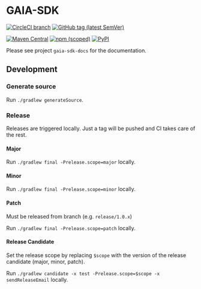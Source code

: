 # GAIA-SDK

[![CircleCI branch](https://img.shields.io/circleci/project/github/leftshiftone/gaia-sdk/master.svg?style=flat-square)](https://circleci.com/gh/leftshiftone/gaia-sdk)
[![GitHub tag (latest SemVer)](https://img.shields.io/github/tag/leftshiftone/gaia-sdk.svg?style=flat-square)](https://github.com/leftshiftone/gaia-sdk/tags)

[![Maven Central](https://img.shields.io/maven-central/v/one.leftshift.gaia-sdk/gaia-sdk?style=flat-square)](https://mvnrepository.com/artifact/one.leftshift.gaia-sdk/gaia-sdk)
[![npm (scoped)](https://img.shields.io/npm/v/@leftshiftone/gaia-sdk?style=flat-square)](https://www.npmjs.com/package/@leftshiftone/gaia-sdk)
[![PyPI](https://img.shields.io/pypi/v/gaia-sdk?style=flat-square)](https://pypi.org/project/gaia-sdk/)


Please see project `gaia-sdk-docs` for the documentation.


## Development

### Generate source
Run `./gradlew generateSource`.

### Release
Releases are triggered locally. Just a tag will be pushed and CI takes care of the rest.

#### Major
Run `./gradlew final -Prelease.scope=major` locally.

#### Minor
Run `./gradlew final -Prelease.scope=minor` locally.

#### Patch
Must be released from branch (e.g. `release/1.0.x`)

Run `./gradlew final -Prelease.scope=patch` locally.

#### Release Candidate
Set the release scope by replacing `$scope` with the version of the release candidate (major, minor, patch).

Run `./gradlew candidate -x test -Prelease.scope=$scope -x sendReleaseEmail`  locally.
